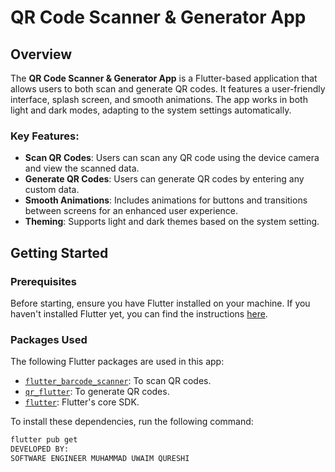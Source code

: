 # QR Code Scanner & Generator App

## Overview

The **QR Code Scanner & Generator App** is a Flutter-based application that allows users to both scan and generate QR codes. It features a user-friendly interface, splash screen, and smooth animations. The app works in both light and dark modes, adapting to the system settings automatically.

### Key Features:
- **Scan QR Codes**: Users can scan any QR code using the device camera and view the scanned data.
- **Generate QR Codes**: Users can generate QR codes by entering any custom data.
- **Smooth Animations**: Includes animations for buttons and transitions between screens for an enhanced user experience.
- **Theming**: Supports light and dark themes based on the system setting.

## Getting Started

### Prerequisites

Before starting, ensure you have Flutter installed on your machine. If you haven't installed Flutter yet, you can find the instructions [here](https://flutter.dev/docs/get-started/install).

### Packages Used

The following Flutter packages are used in this app:
- [`flutter_barcode_scanner`](https://pub.dev/packages/flutter_barcode_scanner): To scan QR codes.
- [`qr_flutter`](https://pub.dev/packages/qr_flutter): To generate QR codes.
- [`flutter`](https://flutter.dev): Flutter's core SDK.

To install these dependencies, run the following command:
```bash
flutter pub get
DEVELOPED BY:
SOFTWARE ENGINEER MUHAMMAD UWAIM QURESHI
